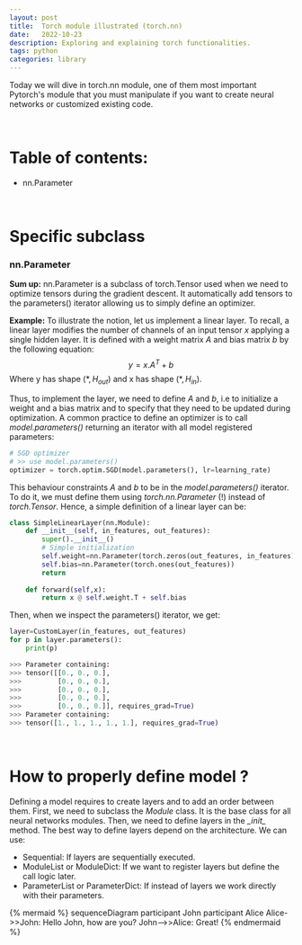 ```yaml
---
layout: post
title:  Torch module illustrated (torch.nn)
date:   2022-10-23
description: Exploring and explaining torch functionalities.
tags: python
categories: library
---
```


Today we will dive in torch.nn module, one of them most important Pytorch's module
that you must manipulate if you want to create neural networks or customized existing 
code.

<p> <br> </p>

# Table of contents:

- nn.Parameter


<p> <br> </p>

# Specific subclass

### nn.Parameter

**Sum up:** nn.Parameter is a subclass of torch.Tensor used when we need to optimize tensors during the gradient
descent. It automatically add tensors to the parameters() iterator allowing us to simply
define an optimizer.


**Example:** To illustrate the notion, let us implement a linear layer. To recall, a linear layer
modifies the number of channels of an input tensor *x* applying a single hidden layer.
It is defined with a weight matrix *A* and bias matrix *b* by the following equation:
$$y=x.A^T + b$$
Where y has shape $(*,H_{out})$ and x has shape $(*,H_{in})$.

Thus, to implement the layer, we need to define *A* and *b*, i.e to initialize a weight 
and a bias matrix and to specify that they need to be updated during optimization.
A common practice to define an optimizer is to call *model.parameters()* returning
an iterator with all model registered parameters:

```python
# SGD optimizer
# >> use model.parameters()
optimizer = torch.optim.SGD(model.parameters(), lr=learning_rate)
```

This behaviour constraints *A* and *b* to be in the *model.parameters()* iterator.
To do it, we must define them using *torch.nn.Parameter* (!) instead of *torch.Tensor*.
Hence, a simple definition of a linear layer can be:

```python
class SimpleLinearLayer(nn.Module):
    def __init__(self, in_features, out_features):
        super().__init__()
        # Simple initialization
        self.weight=nn.Parameter(torch.zeros(out_features, in_features))
        self.bias=nn.Parameter(torch.ones(out_features))
        return
    
    def forward(self,x):
        return x @ self.weight.T + self.bias
```

Then, when we inspect the parameters() iterator, we get:

```python
layer=CustomLayer(in_features, out_features)
for p in layer.parameters():
    print(p)

>>> Parameter containing:
>>> tensor([[0., 0., 0.],
>>>         [0., 0., 0.],
>>>         [0., 0., 0.],
>>>         [0., 0., 0.],
>>>         [0., 0., 0.]], requires_grad=True)
>>> Parameter containing:
>>> tensor([1., 1., 1., 1., 1.], requires_grad=True)
```

<p> <br> </p>

# How to properly define model ?

Defining a model requires to create layers and to add an order between them. First, 
we need to subclass the *Module* class. It is the base class for all neural networks modules.
Then, we need to define layers in the *\__init__* method. The best way to define 
layers depend on the architecture. We can use:
- Sequential: If layers are sequentially executed.
- ModuleList or ModuleDict: If we want to register layers but define the call logic later.
- ParameterList or ParameterDict: If instead of layers we work directly with their parameters.


{% mermaid %}
sequenceDiagram
    participant John
    participant Alice
    Alice->>John: Hello John, how are you?
    John-->>Alice: Great!
{% endmermaid %}